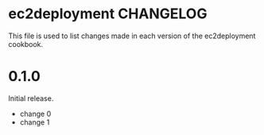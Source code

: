 # ec2deployment CHANGELOG

This file is used to list changes made in each version of the ec2deployment cookbook.

# 0.1.0

Initial release.

- change 0
- change 1

